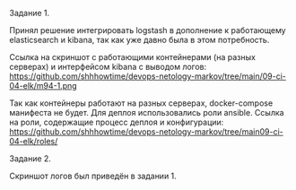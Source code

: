 Задание 1.

Принял решение интегрировать logstash в дополнение к работающему elasticsearch и kibana, так как уже давно была в этом потребность.

Ссылка на скриншот с работающими контейнерами (на разных серверах) и интерфейсом kibana с выводом логов: https://github.com/shhhowtime/devops-netology-markov/tree/main/09-ci-04-elk/m94-1.png

Так как контейнеры работают на разных серверах, docker-compose манифеста не будет. Для деплоя использовались роли ansible. Ссылка на роли, содержащие процесс деплоя и конфигурации: https://github.com/shhhowtime/devops-netology-markov/tree/main09-ci-04-elk/roles/

Задание 2.

Скриншот логов был приведён в задании 1.
